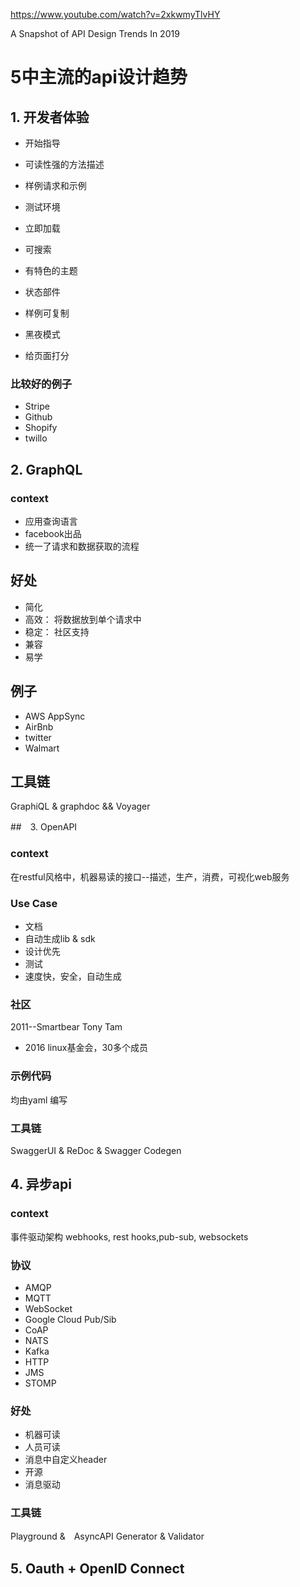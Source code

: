 


https://www.youtube.com/watch?v=2xkwmyTlvHY  

A Snapshot of API Design Trends In 2019 

# 5中主流的api设计趋势 

## 1. 开发者体验 
 * 开始指导  
 * 可读性强的方法描述   
 * 样例请求和示例  
 * 测试环境  
 
* 立即加载
* 可搜索
* 有特色的主题
* 状态部件 
* 样例可复制 
* 黑夜模式
* 给页面打分  

### 比较好的例子  
* Stripe
* Github
* Shopify 
* twillo 

## 2. GraphQL 
### context 
* 应用查询语言
* facebook出品 
* 统一了请求和数据获取的流程 
## 好处
* 简化
* 高效： 将数据放到单个请求中 
* 稳定： 社区支持
* 兼容
* 易学 
## 例子
* AWS AppSync 
* AirBnb 
* twitter 
* Walmart 
## 工具链 
GraphiQL & graphdoc && Voyager 

##　3. OpenAPI 
### context 
在restful风格中，机器易读的接口--描述，生产，消费，可视化web服务
### Use Case
* 文档
* 自动生成lib & sdk 
* 设计优先
* 测试
* 速度快，安全，自动生成
### 社区 
2011--Smartbear Tony Tam 
* 2016 linux基金会，30多个成员  
### 示例代码  
均由yaml 编写 
### 工具链 
SwaggerUI & ReDoc & Swagger Codegen 

## 4. 异步api 
### context 
事件驱动架构 webhooks, rest hooks,pub-sub, websockets 
### 协议 
* AMQP
* MQTT
* WebSocket 
* Google Cloud Pub/Sib
* CoAP
* NATS 
* Kafka 
* HTTP
* JMS
* STOMP 
### 好处 
* 机器可读
* 人员可读 
* 消息中自定义header 
* 开源  
* 消息驱动 
### 工具链
Playground &　AsyncAPI Generator & Validator 

## 5. Oauth + OpenID Connect 



